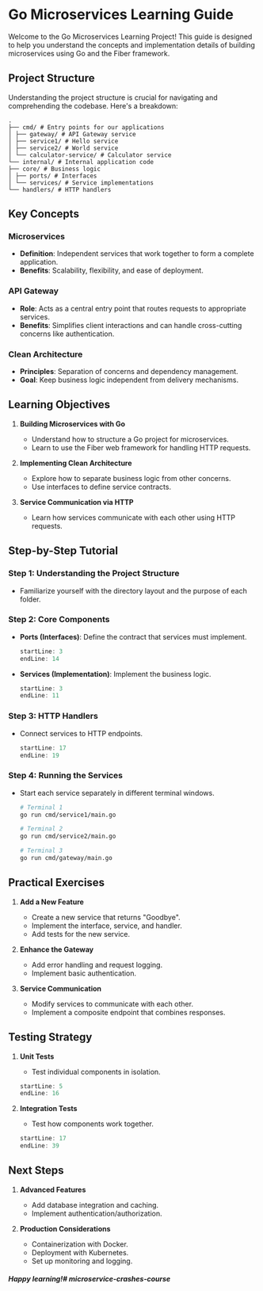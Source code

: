 # Go Microservices Learning Guide

Welcome to the Go Microservices Learning Project! This guide is designed to help you understand the concepts and implementation details of building microservices using Go and the Fiber framework.

## Project Structure

Understanding the project structure is crucial for navigating and comprehending the codebase. Here's a breakdown:
```
.
├── cmd/ # Entry points for our applications
│ ├── gateway/ # API Gateway service
│ ├── service1/ # Hello service
│ ├── service2/ # World service
│ └── calculator-service/ # Calculator service
└── internal/ # Internal application code
├── core/ # Business logic
│ ├── ports/ # Interfaces
│ └── services/ # Service implementations
└── handlers/ # HTTP handlers
```


## Key Concepts

### Microservices
- **Definition**: Independent services that work together to form a complete application.
- **Benefits**: Scalability, flexibility, and ease of deployment.

### API Gateway
- **Role**: Acts as a central entry point that routes requests to appropriate services.
- **Benefits**: Simplifies client interactions and can handle cross-cutting concerns like authentication.

### Clean Architecture
- **Principles**: Separation of concerns and dependency management.
- **Goal**: Keep business logic independent from delivery mechanisms.

## Learning Objectives

1. **Building Microservices with Go**
   - Understand how to structure a Go project for microservices.
   - Learn to use the Fiber web framework for handling HTTP requests.

2. **Implementing Clean Architecture**
   - Explore how to separate business logic from other concerns.
   - Use interfaces to define service contracts.

3. **Service Communication via HTTP**
   - Learn how services communicate with each other using HTTP requests.

## Step-by-Step Tutorial

### Step 1: Understanding the Project Structure
- Familiarize yourself with the directory layout and the purpose of each folder.

### Step 2: Core Components
- **Ports (Interfaces)**: Define the contract that services must implement.
  ```go:internal/core/ports/service.go
  startLine: 3
  endLine: 14
  ```

- **Services (Implementation)**: Implement the business logic.
  ```go:internal/core/services/hello.go
  startLine: 3
  endLine: 11
  ```

### Step 3: HTTP Handlers
- Connect services to HTTP endpoints.
  ```go:internal/handlers/hello.go
  startLine: 17
  endLine: 19
  ```

### Step 4: Running the Services
- Start each service separately in different terminal windows.
  ```bash
  # Terminal 1
  go run cmd/service1/main.go

  # Terminal 2
  go run cmd/service2/main.go

  # Terminal 3
  go run cmd/gateway/main.go
  ```

## Practical Exercises

1. **Add a New Feature**
   - Create a new service that returns "Goodbye".
   - Implement the interface, service, and handler.
   - Add tests for the new service.

2. **Enhance the Gateway**
   - Add error handling and request logging.
   - Implement basic authentication.

3. **Service Communication**
   - Modify services to communicate with each other.
   - Implement a composite endpoint that combines responses.

## Testing Strategy

1. **Unit Tests**
   - Test individual components in isolation.
   ```go:internal/core/services/hello_test.go
   startLine: 5
   endLine: 16
   ```

2. **Integration Tests**
   - Test how components work together.
   ```go:internal/handlers/hello_test.go
   startLine: 17
   endLine: 39
   ```

## Next Steps
1. **Advanced Features**
   - Add database integration and caching.
   - Implement authentication/authorization.

2. **Production Considerations**
   - Containerization with Docker.
   - Deployment with Kubernetes.
   - Set up monitoring and logging.

##### Happy learning!# microservice-crashes-course
